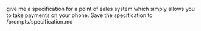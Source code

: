 give me a specification for a point of sales system which simply allows you to take payments on your phone. Save the specification to /prompts/specification.md